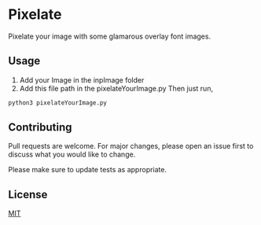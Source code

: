 # Pixelate

Pixelate your image with some glamarous overlay font images. 

## Usage

1. Add your Image in the inpImage folder
2. Add this file path in the pixelateYourImage.py
Then just run,
```python
python3 pixelateYourImage.py
```

## Contributing
Pull requests are welcome. For major changes, please open an issue first to discuss what you would like to change.

Please make sure to update tests as appropriate.

## License
[MIT](https://choosealicense.com/licenses/mit/)
